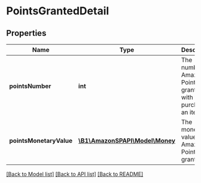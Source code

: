 # PointsGrantedDetail

## Properties
Name | Type | Description | Notes
------------ | ------------- | ------------- | -------------
**pointsNumber** | **int** | The number of Amazon Points granted with the purchase of an item. | [optional] 
**pointsMonetaryValue** | [**\B1\AmazonSPAPI\Model\Money**](Money.md) | The monetary value of the Amazon Points granted. | [optional] 

[[Back to Model list]](../README.md#documentation-for-models) [[Back to API list]](../README.md#documentation-for-api-endpoints) [[Back to README]](../README.md)


